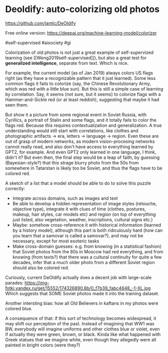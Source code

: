 # Deoldify: auto-colorizing old photos
https://github.com/jantic/DeOldify

Free online version: 
https://deepai.org/machine-learning-model/colorizer

#self-supervised #aisociety #gi

Colorization of old photos is not just a great example of self-supervized learning (see [[Weng2019self-supervised]]), but also a great test for **generalized intelligence**, separate from text. Which is nice.

For example, the current model (as of Jan 2019) always colors US flags right (as they have a recognizable pattern that it just learned). Some less common flags it fails to colorize (say, the Chinese Revolutionary Army, which was red with a little blue sun). But this is still a simple case of learning by correlation. Say, it seems (not sure, but it seems) to colorize flags with a Hammer-and-Sickle red (or at least reddish), suggesting that maybe it had seen them.

But show it a picture from some regional event in Soviet Russia, with Cyrillics, a portrait of Stalin and some flags, and it totally fails to color the flags red. Because this requires contextualization and generalization. A true understanding would still start with correlations, like clothes and photographic artifacts → era, letters → language → region. Even these are out of grasp of modern networks, as modern vision-procesing networks cannot really read, and also don't have access to everything learned by GPT2, for example. And even GPT2 only learned in one language, I think, didn't it? But even then, the final step would be a leap of faith, by guessing (Bayesian-style?) that this strage blurry photo from the 50s from somewhere in Tatarstan is likely too be Soviet, and thus the flags have to be colored red.

A sketch of a list that a model should be able to do to solve this puzzle correctly:
* Integrate across domains, such as images and text
* Be able to develop a hidden representation of image styles (retouche, objective type), integrate it with clues of time (clothes, postures, makeup, hair styles, car models etc) and region (on top of everything just listed, also vegetation, weather, inscriptions, cultural signs etc.)
* Maybe: somehow cross-reference it with historical information (learned by a history model), although this part is both ridiculously hard (how can you learn that a samovar is called a samovar?), and may not be necessary, except for most esoteric tasks
* Make cross-domain guesses: e.g. from knowing (in a statistical fashion) that Soviet photos from the 80s in Moscow had red everything, and from knowing (from texts?) that there was a cultural continuity for quite a few decades, infer that a much older photo from a different Soviet region should also be colored red.

Curiously, current DeOldify actually does a decent job with large-scale parades:
https://img-fotki.yandex.ru/get/15552/174326890.8b/0_f7b39_fabc4648_-1-XL.jpg
Which suggests that SOME Soviet photos made it into the training dataset.

Another intersting bias: how all Old Believers in kaftans in my photos were colored blue.

A consequence of that: if this sort of technology becomes widespread, it may shift our perception of the past. Instead of imagining that WW1 was BW, everybody will imagine uniforms and other clothes blue or violet, even if actually they were green, brown, or black. Kinda like what happened with Greek statues that we imagine white, even though they allegedly were all painted in bright colors (were they?)